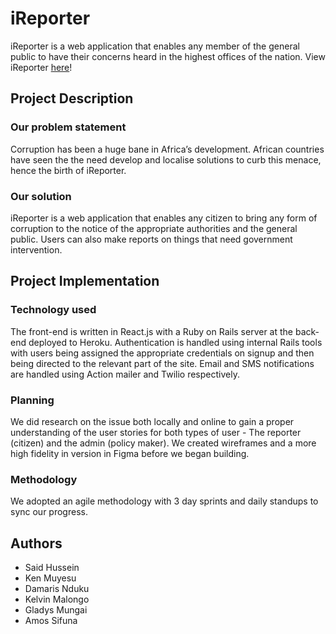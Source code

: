 # iReporter 

iReporter is a web application that enables any member of the general public to have their concerns heard in the highest offices of the nation.
View iReporter [here](https://ireporter-hub.herokuapp.com/)!

## Project Description

### Our problem statement

Corruption has been a huge bane in Africa’s development. African countries have seen the the need develop and localise solutions to curb this menace, hence the birth of iReporter.

### Our solution
 
iReporter is a web application that enables any citizen to bring any form of corruption to the notice of the appropriate authorities and the general public. Users can also make reports on things that need government intervention.

## Project Implementation

### Technology used

The front-end is written in React.js with a Ruby on Rails server at the back-end deployed to Heroku. Authentication is handled using internal Rails tools with users being assigned the appropriate credentials on signup and then being directed to the relevant part of the site. Email and SMS notifications are handled using Action mailer and Twilio respectively.

### Planning
 
We did research on the issue both locally and online to gain a proper understanding of the user stories for both types of user - The reporter (citizen) and the admin (policy maker). We created wireframes and a more high fidelity in version in Figma before we began building.

### Methodology

We adopted an agile methodology with 3 day sprints and daily standups to sync our progress.

## Authors

- Said Hussein 
- Ken Muyesu 
- Damaris Nduku 
- Kelvin Malongo 
- Gladys Mungai 
- Amos Sifuna

